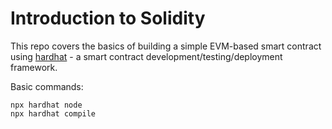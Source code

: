 # Introduction to Solidity

This repo covers the basics of building a simple EVM-based smart contract using [hardhat](https://hardhat.org/docs) - a smart contract development/testing/deployment framework.

Basic commands:

```shell
npx hardhat node
npx hardhat compile 

```
